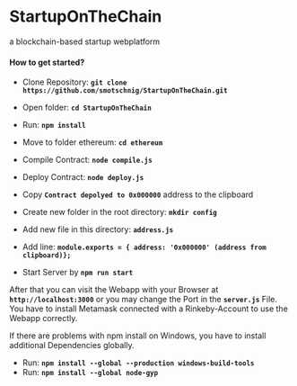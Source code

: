 # StartupOnTheChain
a blockchain-based startup webplatform

#### How to get started?

* Clone Repository: __`git clone https://github.com/smotschnig/StartupOnTheChain.git`__
* Open folder: __`cd StartupOnTheChain`__
* Run: __`npm install`__

* Move to folder ethereum: __`cd ethereum`__
* Compile Contract: __`node compile.js`__
* Deploy Contract: __`node deploy.js`__
* Copy __`Contract depolyed to 0x000000`__ address to the clipboard

* Create new folder in the root directory: __`mkdir config`__
* Add new file in this directory: __`address.js`__
* Add line: __`module.exports = { address: '0x000000' (address from clipboard)};`__
  
* Start Server by __`npm run start`__

After that you can visit the Webapp with your Browser at __`http://localhost:3000`__ or you may change the Port in the __`server.js`__ File.
You have to install Metamask connected with a Rinkeby-Account to use the Webapp correctly. 

If there are problems with npm install on Windows, you have to install additional Dependencies globally.
* Run: __`npm install --global --production windows-build-tools`__
* Run: __`npm install --global node-gyp`__
